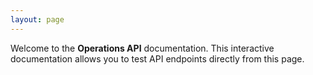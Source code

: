 ```yaml
---
layout: page
---
```


Welcome to the **Operations API** documentation. This interactive documentation allows you to test API endpoints directly from this page.

<InteractiveOpAPI />

<script setup>
import InteractiveOpAPI from '../../.vitepress/theme/components/InteractiveOpAPI.vue'
</script>
